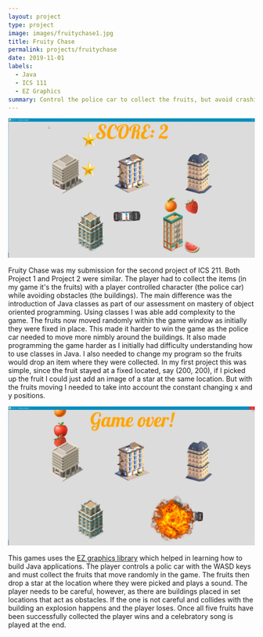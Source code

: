 ```yaml
---
layout: project
type: project
image: images/fruitychase1.jpg
title: Fruity Chase
permalink: projects/fruitychase
date: 2019-11-01
labels:
  - Java
  - ICS 111
  - EZ Graphics
summary: Control the police car to collect the fruits, but avoid crashing into buildings.
---
```


<img class="ui medium right floated rounded image" src="../images/fruitychase2.jpg">

Fruity Chase was my submission for the second project of ICS 211. Both Project 1 and Project 2 were similar. The player had to collect the items (in my game it's the fruits) with a player controlled character (the police car) while avoiding obstacles (the buildings). The main difference was the introduction of Java classes as part of our assessment on mastery of object oriented programming. Using classes I was able add complexity to the game. The fruits now moved randomly within the game window as initially they were fixed in place. This made it harder to win the game as the police car needed to move more nimbly around the buildings. It also made programming the game harder as I initially had difficulty understanding how to use classes in Java. I also needed to change my program so the fruits would drop an item where they were collected. In my first project this was simple, since the fruit stayed at a fixed located, say (200, 200), if I picked up the fruit I could just add an image of a star at the same location. But with the fruits moving I needed to take into account the constant changing x and y positions. 

<img class="ui medium right floated rounded image" src="../images/fruitychase3.jpg">

This games uses the [EZ graphics library](http://www2.hawaii.edu/~dylank/ics111/) which helped in learning how to build Java applications. The player controls a polic car with the WASD keys and must collect the fruits that move randomly in the game. The fruits then drop a star at the location where they were picked and plays a sound. The player needs to be careful, however, as there are buildings placed in set locations that act as obstacles. If the one is not careful and collides with the building an explosion happens and the player loses. Once all five fruits have been successfully collected the player wins and a celebratory song is played at the end. 
